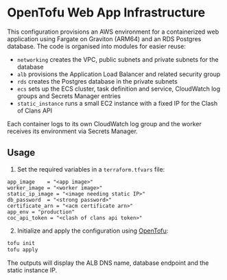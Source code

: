 # OpenTofu Web App Infrastructure

This configuration provisions an AWS environment for a containerized web application using Fargate on Graviton (ARM64) and an RDS Postgres database. The code is organised into modules for easier reuse:

- `networking` creates the VPC, public subnets and private subnets for the database
- `alb` provisions the Application Load Balancer and related security group
- `rds` creates the Postgres database in the private subnets
- `ecs` sets up the ECS cluster, task definition and service, CloudWatch log groups and Secrets Manager entries
- `static_instance` runs a small EC2 instance with a fixed IP for the Clash of Clans API

Each container logs to its own CloudWatch log group and the worker receives its environment via Secrets Manager.

## Usage
1. Set the required variables in a `terraform.tfvars` file:

```hcl
app_image    = "<app image>"
worker_image = "<worker image>"
static_ip_image = "<image needing static IP>"
db_password  = "<strong password>"
certificate_arn = "<acm certificate arn>"
app_env = "production"
coc_api_token = "<clash of clans api token>"
```

2. Initialize and apply the configuration using [OpenTofu](https://opentofu.org/):

```bash
tofu init
tofu apply
```

The outputs will display the ALB DNS name, database endpoint and the static instance IP.
